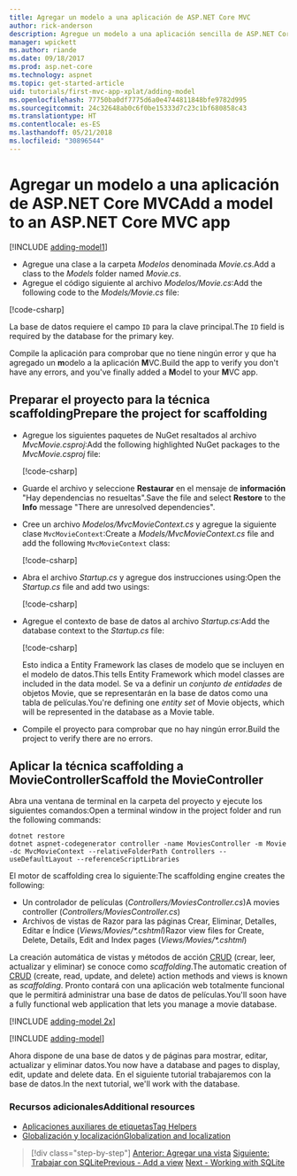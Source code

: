 ```yaml
---
title: Agregar un modelo a una aplicación de ASP.NET Core MVC
author: rick-anderson
description: Agregue un modelo a una aplicación sencilla de ASP.NET Core.
manager: wpickett
ms.author: riande
ms.date: 09/18/2017
ms.prod: asp.net-core
ms.technology: aspnet
ms.topic: get-started-article
uid: tutorials/first-mvc-app-xplat/adding-model
ms.openlocfilehash: 77750ba0df7775d6a0e4744811848bfe9782d995
ms.sourcegitcommit: 24c32648ab0c6f0be15333d7c23c1bf680858c43
ms.translationtype: HT
ms.contentlocale: es-ES
ms.lasthandoff: 05/21/2018
ms.locfileid: "30896544"
---
```

# <a name="add-a-model-to-an-aspnet-core-mvc-app"></a><span data-ttu-id="75974-103">Agregar un modelo a una aplicación de ASP.NET Core MVC</span><span class="sxs-lookup"><span data-stu-id="75974-103">Add a model to an ASP.NET Core MVC app</span></span>

[!INCLUDE [adding-model1](../../includes/mvc-intro/adding-model1.md)]

* <span data-ttu-id="75974-104">Agregue una clase a la carpeta *Modelos* denominada *Movie.cs*.</span><span class="sxs-lookup"><span data-stu-id="75974-104">Add a class to the *Models* folder named *Movie.cs*.</span></span>
* <span data-ttu-id="75974-105">Agregue el código siguiente al archivo *Modelos/Movie.cs*:</span><span class="sxs-lookup"><span data-stu-id="75974-105">Add the following code to the *Models/Movie.cs* file:</span></span>

[!code-csharp[](../../tutorials/first-mvc-app/start-mvc/sample/MvcMovie/Models/MovieNoEF.cs?name=snippet_1)]

<span data-ttu-id="75974-106">La base de datos requiere el campo `ID` para la clave principal.</span><span class="sxs-lookup"><span data-stu-id="75974-106">The `ID` field is required by the database for the primary key.</span></span> 

<span data-ttu-id="75974-107">Compile la aplicación para comprobar que no tiene ningún error y que ha agregado un **m**odelo a la aplicación **M**VC.</span><span class="sxs-lookup"><span data-stu-id="75974-107">Build the app to verify you don't have any errors, and you've finally added a **M**odel to your **M**VC app.</span></span>

## <a name="prepare-the-project-for-scaffolding"></a><span data-ttu-id="75974-108">Preparar el proyecto para la técnica scaffolding</span><span class="sxs-lookup"><span data-stu-id="75974-108">Prepare the project for scaffolding</span></span>

- <span data-ttu-id="75974-109">Agregue los siguientes paquetes de NuGet resaltados al archivo *MvcMovie.csproj*:</span><span class="sxs-lookup"><span data-stu-id="75974-109">Add the following highlighted NuGet packages to the *MvcMovie.csproj* file:</span></span>
             
   [!code-csharp[](start-mvc/sample/MvcMovie/MvcMovie.csproj?highlight=7,10)]

- <span data-ttu-id="75974-110">Guarde el archivo y seleccione **Restaurar** en el mensaje de **información** "Hay dependencias no resueltas".</span><span class="sxs-lookup"><span data-stu-id="75974-110">Save the file and select **Restore** to the **Info** message "There are unresolved dependencies".</span></span>
- <span data-ttu-id="75974-111">Cree un archivo *Modelos/MvcMovieContext.cs* y agregue la siguiente clase `MvcMovieContext`:</span><span class="sxs-lookup"><span data-stu-id="75974-111">Create a *Models/MvcMovieContext.cs* file and add the following `MvcMovieContext` class:</span></span>

   [!code-csharp[](start-mvc/sample/MvcMovie/Models/MvcMovieContext.cs)]
   
- <span data-ttu-id="75974-112">Abra el archivo *Startup.cs* y agregue dos instrucciones using:</span><span class="sxs-lookup"><span data-stu-id="75974-112">Open the *Startup.cs* file and add two usings:</span></span>

   [!code-csharp[](start-mvc/sample/MvcMovie/Startup.cs?name=snippet1&highlight=1,2)]

- <span data-ttu-id="75974-113">Agregue el contexto de base de datos al archivo *Startup.cs*:</span><span class="sxs-lookup"><span data-stu-id="75974-113">Add the database context to the *Startup.cs* file:</span></span>

   [!code-csharp[](start-mvc/sample/MvcMovie/Startup.cs?name=snippet2&highlight=6-7)]

  <span data-ttu-id="75974-114">Esto indica a Entity Framework las clases de modelo que se incluyen en el modelo de datos.</span><span class="sxs-lookup"><span data-stu-id="75974-114">This tells Entity Framework which model classes are included in the data model.</span></span> <span data-ttu-id="75974-115">Se va a definir un *conjunto de entidades* de objetos Movie, que se representarán en la base de datos como una tabla de películas.</span><span class="sxs-lookup"><span data-stu-id="75974-115">You're defining one *entity set* of Movie objects, which will be represented in the database as a Movie table.</span></span>

- <span data-ttu-id="75974-116">Compile el proyecto para comprobar que no hay ningún error.</span><span class="sxs-lookup"><span data-stu-id="75974-116">Build the project to verify there are no errors.</span></span>

## <a name="scaffold-the-moviecontroller"></a><span data-ttu-id="75974-117">Aplicar la técnica scaffolding a MovieController</span><span class="sxs-lookup"><span data-stu-id="75974-117">Scaffold the MovieController</span></span>

<span data-ttu-id="75974-118">Abra una ventana de terminal en la carpeta del proyecto y ejecute los siguientes comandos:</span><span class="sxs-lookup"><span data-stu-id="75974-118">Open a terminal window in the project folder and run the following commands:</span></span>

```
dotnet restore
dotnet aspnet-codegenerator controller -name MoviesController -m Movie -dc MvcMovieContext --relativeFolderPath Controllers --useDefaultLayout --referenceScriptLibraries 
```
<span data-ttu-id="75974-119">El motor de scaffolding crea lo siguiente:</span><span class="sxs-lookup"><span data-stu-id="75974-119">The scaffolding engine creates the following:</span></span>

* <span data-ttu-id="75974-120">Un controlador de películas (*Controllers/MoviesController.cs*)</span><span class="sxs-lookup"><span data-stu-id="75974-120">A movies controller (*Controllers/MoviesController.cs*)</span></span>
* <span data-ttu-id="75974-121">Archivos de vistas de Razor para las páginas Crear, Eliminar, Detalles, Editar e Índice (*Views/Movies/\*.cshtml*)</span><span class="sxs-lookup"><span data-stu-id="75974-121">Razor view files for Create, Delete, Details, Edit and Index pages (*Views/Movies/\*.cshtml*)</span></span>

<span data-ttu-id="75974-122">La creación automática de vistas y métodos de acción [CRUD](https://wikipedia.org/wiki/Create,_read,_update_and_delete) (crear, leer, actualizar y eliminar) se conoce como *scaffolding*.</span><span class="sxs-lookup"><span data-stu-id="75974-122">The automatic creation of [CRUD](https://wikipedia.org/wiki/Create,_read,_update_and_delete) (create, read, update, and delete) action methods and views is known as *scaffolding*.</span></span> <span data-ttu-id="75974-123">Pronto contará con una aplicación web totalmente funcional que le permitirá administrar una base de datos de películas.</span><span class="sxs-lookup"><span data-stu-id="75974-123">You'll soon have a fully functional web application that lets you manage a movie database.</span></span>

[!INCLUDE [adding-model 2x](../../includes/mvc-intro/adding-model2xp.md)]

[!INCLUDE [adding-model](../../includes/mvc-intro/adding-model3.md)]

<span data-ttu-id="75974-124">Ahora dispone de una base de datos y de páginas para mostrar, editar, actualizar y eliminar datos.</span><span class="sxs-lookup"><span data-stu-id="75974-124">You now have a database and pages to display, edit, update and delete data.</span></span> <span data-ttu-id="75974-125">En el siguiente tutorial trabajaremos con la base de datos.</span><span class="sxs-lookup"><span data-stu-id="75974-125">In the next tutorial, we'll work with the database.</span></span>

### <a name="additional-resources"></a><span data-ttu-id="75974-126">Recursos adicionales</span><span class="sxs-lookup"><span data-stu-id="75974-126">Additional resources</span></span>

* [<span data-ttu-id="75974-127">Aplicaciones auxiliares de etiquetas</span><span class="sxs-lookup"><span data-stu-id="75974-127">Tag Helpers</span></span>](xref:mvc/views/tag-helpers/intro)
* [<span data-ttu-id="75974-128">Globalización y localización</span><span class="sxs-lookup"><span data-stu-id="75974-128">Globalization and localization</span></span>](xref:fundamentals/localization)

> [!div class="step-by-step"]
> <span data-ttu-id="75974-129">[Anterior: Agregar una vista](adding-view.md)
> [Siguiente: Trabajar con SQLite](working-with-sql.md)</span><span class="sxs-lookup"><span data-stu-id="75974-129">[Previous - Add a view](adding-view.md)
[Next - Working with SQLite](working-with-sql.md)</span></span>
